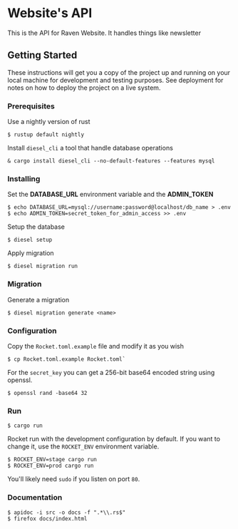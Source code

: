 # Website's API

This is the API for Raven Website. It handles things like newsletter

## Getting Started

These instructions will get you a copy of the project up and running on your local machine for development and testing purposes. See deployment for notes on how to deploy the project on a live system.

### Prerequisites

Use a nightly version of rust
```
$ rustup default nightly
```

Install `diesel_cli` a tool that handle database operations
```
& cargo install diesel_cli --no-default-features --features mysql
```

### Installing

Set the **DATABASE_URL** environment variable and the **ADMIN_TOKEN**

```
$ echo DATABASE_URL=mysql://username:password@localhost/db_name > .env
$ echo ADMIN_TOKEN=secret_token_for_admin_access >> .env

```

Setup the database

```
$ diesel setup
```

Apply migration

```
$ diesel migration run
```

### Migration

Generate a migration

```
$ diesel migration generate <name>
```

### Configuration

Copy the `Rocket.toml.example` file and modify it as you wish

```
$ cp Rocket.toml.example Rocket.toml`
```

For the `secret_key` you can get a 256-bit base64 encoded string using openssl.

```
$ openssl rand -base64 32
```

### Run

```
$ cargo run
```

Rocket run with the development configuration by default.
If you want to change it, use the `ROCKET_ENV` environment variable.

```
$ ROCKET_ENV=stage cargo run
$ ROCKET_ENV=prod cargo run
```

You'll likely need `sudo` if you listen on port `80`.

### Documentation

```
$ apidoc -i src -o docs -f ".*\\.rs$"
$ firefox docs/index.html
```
